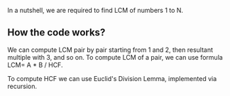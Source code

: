 In a nutshell, we are required to find LCM of numbers 1 to N.

## How the code works?
We can compute LCM pair by pair starting from 1 and 2, then resultant multiple with 3, and so on. To compute LCM of a pair, we can use formula LCM= A * B / HCF.

To compute HCF we can use Euclid's Division Lemma, implemented via recursion.
